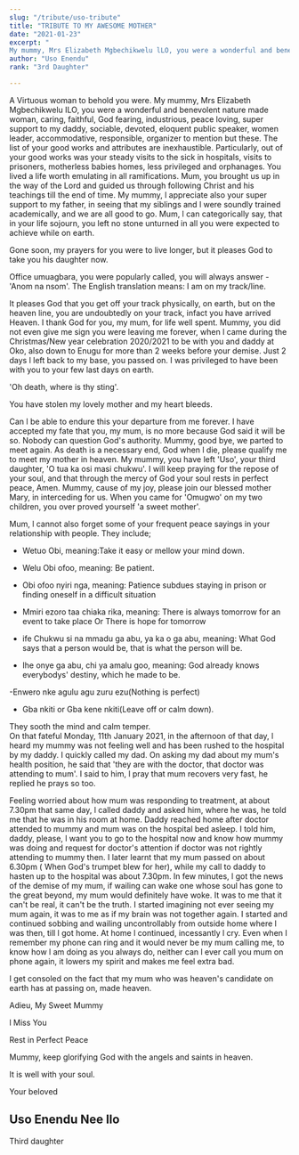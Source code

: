 ```yaml
---
slug: "/tribute/uso-tribute"
title: "TRIBUTE TO MY AWESOME MOTHER"
date: "2021-01-23"
excerpt: "
My mummy, Mrs Elizabeth Mgbechikwelu lLO, you were a wonderful and benevolent nature made woman"
author: "Uso Enendu"
rank: "3rd Daughter"

---
```


A Virtuous woman to behold you were.
My mummy, Mrs Elizabeth Mgbechikwelu ILO, you were a wonderful and benevolent nature made woman, caring, faithful, God fearing, industrious, peace loving, super support to my daddy, sociable, devoted, eloquent public speaker, women leader, accommodative, responsible, organizer to mention but these. The list of your good works and attributes are inexhaustible. Particularly, out of your good works was your steady visits to the sick in hospitals, visits to prisoners, motherless babies homes, less privileged and orphanages. You lived a life worth emulating in all ramifications. Mum, you brought us up in the way of the Lord and guided us through following Christ and his teachings till the end of time. My mummy, l appreciate also your super support to my father, in seeing that my siblings and l were soundly trained academically, and we are all good to go. Mum, l can categorically say, that in your life sojourn, you left no stone unturned in all you were expected to achieve while on earth.

Gone soon, my prayers for you were to live longer, but it pleases God to take you his daughter now.

Office umuagbara, you were popularly called, you will always answer - 'Anom na nsom'.
The English translation means:
I am on my track/line.

It pleases God that you get off your track physically, on earth, but on the heaven line, you are undoubtedly on your track, infact you have arrived Heaven. I thank God for you, my mum, for life well spent.
Mummy, you did not even give me sign you were leaving me forever, when l came during the Christmas/New year celebration 2020/2021 to be with you and daddy at Oko, also down to Enugu for more than 2 weeks before your demise. Just 2 days l left back to my base, you passed on. I was privileged to have been with you to your few last days on earth.

'Oh death, where is thy sting'.

You have stolen my lovely mother and my heart bleeds.

Can l be able to endure this your departure from me forever. I have accepted my fate that you, my mum, is no more because God said it will be so. Nobody can question God's authority. Mummy, good bye, we parted to meet again. As death is a necessary end, God when l die, please qualify me to meet my mother in heaven.
My mummy, you have left 'Uso', your third daughter, 'O tua ka osi masi chukwu'. I will keep praying for the repose of your soul, and that through the mercy of God your soul rests in perfect peace, Amen. Mummy, cause of my joy, please join our blessed mother Mary, in interceding for us.
When you came for 'Omugwo' on my two children, you over proved yourself 'a sweet mother'.

Mum, l cannot also forget some of your frequent peace sayings in your relationship with people. They include;

- Wetuo Obi, meaning:Take it easy or mellow your mind down.
- Welu Obi ofoo, meaning: Be patient.

- Obi ofoo nyiri nga, meaning: Patience subdues staying in prison or finding oneself in a difficult situation

- Mmiri ezoro taa chiaka rika, meaning: There is always tomorrow for an event to take place Or There is hope for tomorrow

- ife Chukwu si na mmadu ga abu, ya ka o ga abu, meaning: What God says that a person would be, that is what the person will be.

- Ihe onye ga abu, chi ya amalu goo, meaning: God already knows everybodys' destiny, which he made to be.

-Enwero nke agulu agu zuru ezu(Nothing is perfect)

- Gba nkiti or
  Gba kene nkiti(Leave off or calm down).

They sooth the mind and calm temper.  
On that fateful Monday, 11th January 2021, in the afternoon of that day, l heard my mummy was not feeling well and has been rushed to the hospital by my daddy. I quickly called my dad. On asking my dad about my mum's health position, he said that 'they are with the doctor, that doctor was attending to mum'. I said to him, l pray that mum recovers very fast, he replied he prays so too.

Feeling worried about how mum was responding to treatment, at about 7.30pm that same day, l called daddy and asked him, where he was, he told me that he was in his room at home. Daddy reached home after doctor attended to mummy and mum was on the hospital bed asleep. I told him, daddy, please, l want you to go to the hospital now and know how mummy was doing and request for doctor's attention if doctor was not rightly attending to mummy then. I later learnt that my mum passed on about 6.30pm ( When God's trumpet blew for her), while my call to daddy to hasten up to the hospital was about 7.30pm. In few minutes, l got the news of the demise of my mum, if wailing can wake one whose soul has gone to the great beyond, my mum would definitely have woke. It was to me that it can't be real, it can't be the truth. I started imagining not ever seeing my mum again, it was to me as if my brain was not together again. I started and continued sobbing and wailing uncontrollably from outside home where l was then, till l got home. At home l continued, incessantly l cry. Even when I remember my phone can ring and it would never be my mum calling me, to know how l am doing as you always do, neither can l ever call you mum on phone again, it lowers my spirit and makes me feel extra bad.

I get consoled on the fact that my mum who was heaven's candidate on earth has at passing on, made heaven.

Adieu, My Sweet Mummy

l Miss You

Rest in Perfect Peace

Mummy, keep glorifying God with the angels and saints in heaven.

It is well with your soul.

Your beloved
## Uso Enendu Nee Ilo
Third daughter
